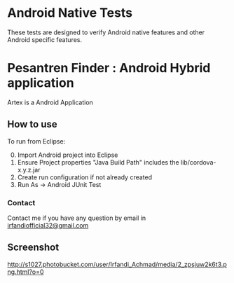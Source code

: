 <!--
#
# Licensed to the Apache Software Foundation (ASF) under one
# or more contributor license agreements.  See the NOTICE file
# distributed with this work for additional information
# regarding copyright ownership.  The ASF licenses this file
# to you under the Apache License, Version 2.0 (the
# "License"); you may not use this file except in compliance
# with the License.  You may obtain a copy of the License at
# 
# http://www.apache.org/licenses/LICENSE-2.0
# 
# Unless required by applicable law or agreed to in writing,
# software distributed under the License is distributed on an
# "AS IS" BASIS, WITHOUT WARRANTIES OR CONDITIONS OF ANY
#  KIND, either express or implied.  See the License for the
# specific language governing permissions and limitations
# under the License.
#
-->
# Android Native Tests #

These tests are designed to verify Android native features and other Android specific features.

# Pesantren Finder : Android Hybrid application
Artex is a Android Application



## How to use ##
To run from Eclipse:

0. Import Android project into Eclipse
0. Ensure Project properties "Java Build Path" includes the lib/cordova-x.y.z.jar
0. Create run configuration if not already created
0. Run As -> Android JUnit Test

### Contact ###
Contact me if you have any question by email in irfandiofficial32@gmail.com

## Screenshot

http://s1027.photobucket.com/user/Irfandi_Achmad/media/2_zpsjuw2k6t3.png.html?o=0
